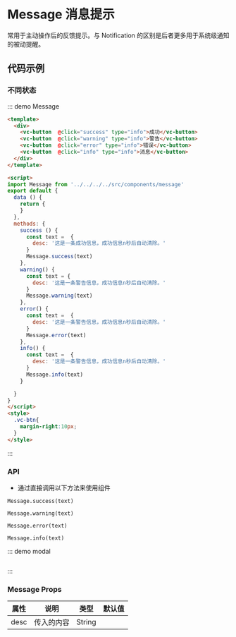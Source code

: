 # Message 消息提示

常用于主动操作后的反馈提示。与 Notification 的区别是后者更多用于系统级通知的被动提醒。

## 代码示例

### 不同状态

::: demo Message

```html
<template>
  <div>
    <vc-button  @click="success" type="info">成功</vc-button>
    <vc-button  @click="warning" type="info">警告</vc-button>
    <vc-button  @click="error" type="info">错误</vc-button>
    <vc-button  @click="info" type="info">消息</vc-button>
  </div>
</template>

<script>
import Message from '../../../../src/components/message'
export default {
  data () {
    return {
    }
  },
  methods: {
    success () {
      const text =  {
        desc: '这是一条成功信息，成功信息n秒后自动清除。'
      } 
      Message.success(text)
    },
    warning() {
      const text = {
        desc: '这是一条警告信息，成功信息n秒后自动清除。'
      } 
      Message.warning(text)
    },
    error() {
      const text =  {
        desc: '这是一条警告信息，成功信息n秒后自动清除。'
      } 
      Message.error(text)
    },
    info() {
      const text =  {
        desc: '这是一条警告信息，成功信息n秒后自动清除。'
      } 
      Message.info(text)
    }

  }
}
</script>
<style>
  .vc-btn{
    margin-right:10px;
  }
</style>
```
:::
### API
* 通过直接调用以下方法来使用组件

`Message.success(text)`
  
`Message.warning(text)`

`Message.error(text)`

`Message.info(text)`

::: demo modal

```html
```
:::


  
  
  
### Message Props

| 属性          | 说明                                               | 类型    | 默认值  |
| ------------- | -------------------------------------------------- | ------- | ------- |
| desc         | 传入的内容                                          | String |          |






